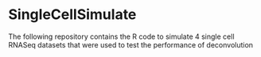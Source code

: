 # SingleCellSimulate
The following repository contains the R code to simulate 4 single cell RNASeq datasets that were used to test the performance of deconvolution
